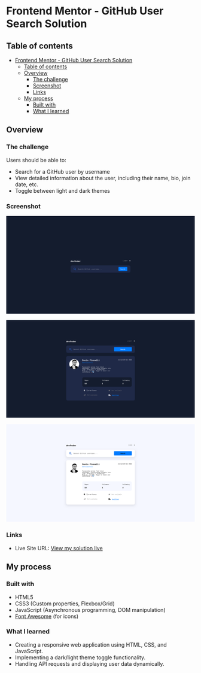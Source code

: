# Frontend Mentor - GitHub User Search Solution

## Table of contents

- [Frontend Mentor - GitHub User Search Solution](#frontend-mentor---github-user-search-solution)
	- [Table of contents](#table-of-contents)
	- [Overview](#overview)
		- [The challenge](#the-challenge)
		- [Screenshot](#screenshot)
		- [Links](#links)
	- [My process](#my-process)
		- [Built with](#built-with)
		- [What I learned](#what-i-learned)

## Overview

### The challenge

Users should be able to:

- Search for a GitHub user by username
- View detailed information about the user, including their name, bio, join date, etc.
- Toggle between light and dark themes

### Screenshot

![Desktop Screenshot](<assets/images/Screenshot 2023-12-18 at 18-40-13 Github user search.png>)

![Desktop Screenshot](<assets/images/Screenshot 2023-12-18 at 18-40-34 Github user search.png>)

![Desktop Screenshot](<assets/images/Screenshot 2023-12-18 at 18-41-19 Github user search.png>)

### Links

- Live Site URL: [View my solution live](https://your-live-site-url.com)

## My process

### Built with

- HTML5
- CSS3 (Custom properties, Flexbox/Grid)
- JavaScript (Asynchronous programming, DOM manipulation)
- [Font Awesome](https://fontawesome.com/) (for icons)

### What I learned

- Creating a responsive web application using HTML, CSS, and JavaScript.
- Implementing a dark/light theme toggle functionality.
- Handling API requests and displaying user data dynamically.
